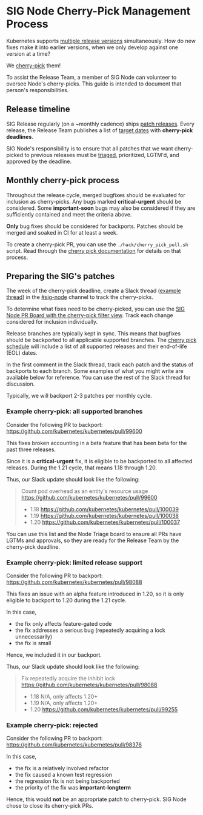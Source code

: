 # SIG Node Cherry-Pick Management Process

Kubernetes supports [multiple release versions] simultaneously. How do new
fixes make it into earlier versions, when we only develop against one version
at a time?

We [cherry-pick] them!

To assist the Release Team, a member of SIG Node can volunteer to oversee
Node's cherry-picks. This guide is intended to document that person's
responsibilities.

[multiple release versions]: https://kubernetes.io/docs/setup/release/version-skew-policy/
[cherry-pick]: /contributors/devel/sig-release/cherry-picks.md

## Release timeline

SIG Release regularly (on a ~monthly cadence) ships [patch releases]. Every
release, the Release Team publishes a list of [target dates] with **cherry-pick
deadlines**.

SIG Node's responsibility is to ensure that all patches that we want
cherry-picked to previous releases must be [triaged], prioritized, LGTM'd, and
approved by the deadline.

[patch releases]: https://github.com/kubernetes/sig-release/blob/master/release-engineering/versioning.md#patch-releases
[target dates]: https://kubernetes.io/releases/patch-releases/#upcoming-monthly-releases
[triaged]: triage.md

## Monthly cherry-pick process

Throughout the release cycle, merged bugfixes should be evaluated for inclusion
as cherry-picks. Any bugs marked **critical-urgent** should be considered. Some
**important-soon** bugs may also be considered if they are sufficiently
contained and meet the criteria above.

**Only** bug fixes should be considered for backports. Patches should be merged
and soaked in CI for at least a week.

To create a cherry-pick PR, you can use the `./hack/cherry_pick_pull.sh`
script. Read through the [cherry pick documentation][cherry-pick] for details
on that process.

## Preparing the SIG's patches

The week of the cherry-pick deadline, create a Slack thread ([example
thread]) in the [#sig-node] channel to track the cherry-picks.

To determine what fixes need to be cherry-picked, you can use the [SIG Node PR
Board with the cherry-pick filter view]. Track each change considered for
inclusion individually.

Release branches are typically kept in sync. This means that bugfixes should be
backported to all applicable supported branches. The [cherry pick
schedule][target dates] will include a list of all supported releases and their
end-of-life (EOL) dates.

In the first comment in the Slack thread, track each patch and the status of
backports to each branch. Some examples of what you might write are available
below for reference. You can use the rest of the Slack thread for discussion.

Typically, we will backport 2-3 patches per monthly cycle.

[example thread]: https://kubernetes.slack.com/archives/C0BP8PW9G/p1617919799137500
[#sig-node]: https://kubernetes.slack.com/messages/sig-node
[SIG Node PR Board with the cherry-pick filter view]: https://github.com/orgs/kubernetes/projects/49?card_filter_query=label%3Ado-not-merge%2Fcherry-pick-not-approved

### Example cherry-pick: all supported branches

Consider the following PR to backport:
https://github.com/kubernetes/kubernetes/pull/99600

This fixes broken accounting in a beta feature that has been beta for the past
three releases.

Since it is a **critical-urgent** fix, it is eligible to be backported to all
affected releases. During the 1.21 cycle, that means 1.18 through 1.20.

Thus, our Slack update should look like the following:

> Count pod overhead as an entity's resource usage https://github.com/kubernetes/kubernetes/pull/99600
> - 1.18 https://github.com/kubernetes/kubernetes/pull/100039
> - 1.19 https://github.com/kubernetes/kubernetes/pull/100038
> - 1.20 https://github.com/kubernetes/kubernetes/pull/100037

You can use this list and the Node Triage board to ensure all PRs have LGTMs
and approvals, so they are ready for the Release Team by the cherry-pick
deadline.

### Example cherry-pick: limited release support

Consider the following PR to backport:
https://github.com/kubernetes/kubernetes/pull/98088

This fixes an issue with an alpha feature introduced in 1.20, so it is only
eligible to backport to 1.20 during the 1.21 cycle.

In this case,

- the fix only affects feature-gated code
- the fix addresses a serious bug (repeatedly acquiring a lock unnecessarily)
- the fix is small

Hence, we included it in our backport.

Thus, our Slack update should look like the following:

> Fix repeatedly acquire the inhibit lock https://github.com/kubernetes/kubernetes/pull/98088
> - 1.18 N/A, only affects 1.20+
> - 1.19 N/A, only affects 1.20+
> - 1.20 https://github.com/kubernetes/kubernetes/pull/99255

### Example cherry-pick: rejected

Consider the following PR to backport:
https://github.com/kubernetes/kubernetes/pull/98376

In this case,

- the fix is a relatively involved refactor
- the fix caused a known test regression
- the regression fix is not being backported
- the priority of the fix was **important-longterm**

Hence, this would **not** be an appropriate patch to cherry-pick. SIG Node
chose to close its cherry-pick PRs.
